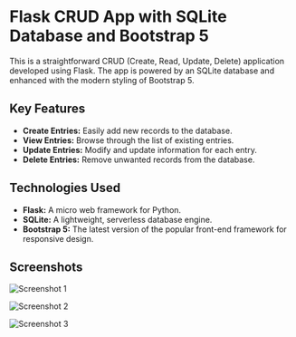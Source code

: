 # Flask CRUD App with SQLite Database and Bootstrap 5

This is a straightforward CRUD (Create, Read, Update, Delete) application developed using Flask. The app is powered by an SQLite database and enhanced with the modern styling of Bootstrap 5.

## Key Features

- **Create Entries:** Easily add new records to the database.
- **View Entries:** Browse through the list of existing entries.
- **Update Entries:** Modify and update information for each entry.
- **Delete Entries:** Remove unwanted records from the database.

## Technologies Used

- **Flask:** A micro web framework for Python.
- **SQLite:** A lightweight, serverless database engine.
- **Bootstrap 5:** The latest version of the popular front-end framework for responsive design.

## Screenshots

![Screenshot 1](https://github.com/striderzz/Flask-CRUD-Application/assets/72110940/ddf8573a-08c0-46f3-9f42-c289531669bf)

![Screenshot 2](https://github.com/striderzz/Flask-CRUD-Application/assets/72110940/fadce6be-ebdc-4814-acb5-33b3658f8e91)

![Screenshot 3](https://github.com/striderzz/Flask-CRUD-Application/assets/72110940/429d47de-694d-49a0-afe5-440b928289b1)
